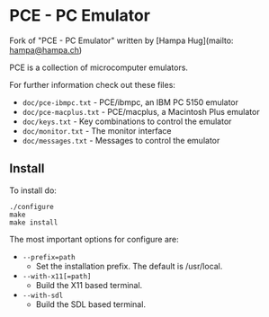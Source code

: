 # PCE - PC Emulator
Fork of "PCE - PC Emulator" written by [Hampa Hug](mailto: hampa@hampa.ch)

PCE is a collection of microcomputer emulators.

For further information check out these files:

* `doc/pce-ibmpc.txt` - PCE/ibmpc, an IBM PC 5150 emulator
* `doc/pce-macplus.txt` - PCE/macplus, a Macintosh Plus emulator
* `doc/keys.txt` - Key combinations to control the emulator
* `doc/monitor.txt` - The monitor interface
* `doc/messages.txt` - Messages to control the emulator


## Install
To install do:
```
./configure
make
make install
```

The most important options for configure are:

* `--prefix=path`
  * Set the installation prefix. The default is /usr/local.
* `--with-x11[=path]`
  * Build the X11 based terminal.
* `--with-sdl`
  * Build the SDL based terminal.
